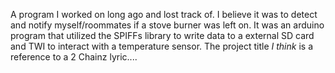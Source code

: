 A program I worked on long ago and lost track of. I believe it was to detect and notify myself/roommates if a stove burner was left on. It was an arduino program that utilized the SPIFFs library to write data to a external SD card and TWI to interact with a temperature sensor. The project title _I think_ is a reference to a 2 Chainz lyric....
